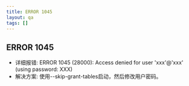 ```yaml
---
title: ERROR 1045
layout: qa
tags: []
---
```


## ERROR 1045

* 详细报错: ERROR 1045 (28000): Access denied for user 'xxx'@'xxx' (using password: XXX)
* 解决方案: 使用--skip-grant-tables启动，然后修改用户密码。